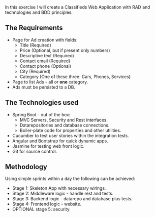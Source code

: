 In this exercise I will create a Classifieds Web Application with RAD and technologies and BDD principles.

## The Requirements


* Page for Ad creation with fields:
	* Title (Required)
	* Price (Optional, but if present only numbers)
	* Descriptive text (Required)
	* Contact email (Required)
	* Contact phone (Optional)
	* City (Required)
	* Category (One of these three: Cars, Phones, Services)
* Page to list Ads - all or **one** category.
* Ads must be persisted to a DB.

## The Technologies used

* Spring Boot - out of the box:
	* MVC Servers, Security and Rest interfaces.
	* Datarepositories and database connections.
	* Boiler-plate code for properties and other utilities.
* Cucumber to test user stories within the integration tests.
* Angular and Bootstrap for quick dynamic apps.
* Jasmine for testing web front logic.
* Git for source control.

## Methodology

Using simple sprints within a day the following can be achieved:

* Stage 1: Skeleton App with necessary wirings.
* Stage 2: Middleware logic - handle rest and tests.
* Stage 3: Backend logic - datarepo and database plus tests.
* Stage 4: Frontend logic - website.
* OPTIONAL stage 5: security 
